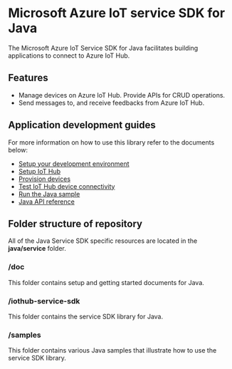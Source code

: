 # Microsoft Azure IoT service SDK for Java

The Microsoft Azure IoT Service SDK for Java facilitates building applications to connect to Azure IoT Hub.

## Features

 * Manage devices on Azure IoT Hub. Provide APIs for CRUD operations.
 * Send messages to, and receive feedbacks from Azure IoT Hub.
 
## Application development guides
For more information on how to use this library refer to the documents below:
- [Setup your development environment][devbox-setup]
- [Setup IoT Hub](../../doc/setup_iothub.md)
- [Provision devices](../../doc/manage_iot_hub.md)
- [Test IoT Hub device connectivity](../../doc/manage_iot_hub.md)
- [Run the Java sample][run-java-sample]
- [Java API reference](http://azure.github.io/azure-iot-sdks/java/service/api_reference/index.html)


## Folder structure of repository

All of the Java Service SDK specific resources are located in the **java/service** folder.

### /doc

This folder contains setup and getting started documents for Java.

### /iothub-service-sdk

This folder contains the service SDK library for Java.

### /samples

This folder contains various Java samples that illustrate how to use the service SDK library.

[devbox-setup]: doc/devbox_setup.md
[run-java-sample]: doc/run_sample_on_java.md

